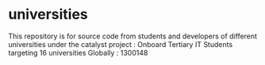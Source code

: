 # universities
This repository is for source code from students and developers of different universities under the catalyst project : Onboard Tertiary IT Students targeting 16 universities Globally : 1300148
